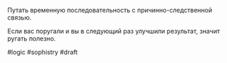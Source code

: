 Путать временную последовательность с причинно-следственной связью. 

Если вас поругали и вы в следующий раз улучшили результат, значит ругать полезно.

#logic #sophistry
#draft
